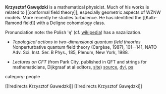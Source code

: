 **Krzysztof Gaw&#281;dzki** is a mathematical physicist. Much of his works is related to [[conformal field theory]], especially geometric aspects of WZNW models. More recently he studies turbulence. He has identified the [[Kalb-Ramond field]] with a Deligne cohomology class.

Pronunciation note: the Polish '&#281;' (cf. [wikipedia](http://en.wikipedia.org/wiki/Polish_alphabet)) has a nazalization.

* _Topological actions in two-dimensional quantum field theories_ Nonperturbative quantum field theory (Carg&#232;se, 1987),  101--141, NATO Adv. Sci. Inst. Ser. B Phys., 185, Plenum, New York, 1988. 

* _Lectures on CFT_ (from Park City, published in QFT and strings for mathematicians, Dijkgraaf at al editors, [site](http://www.math.ias.edu/qft)) [source](http://www.math.ias.edu/QFT/fall/NewGaw.tex), [dvi](http://www.math.ias.edu/QFT/fall/NewGaw.dvi), [ps](http://www.math.ias.edu/QFT/fall/NewGaw.ps)


category: people

[[!redirects Krzysztof Gawedzki]]
[[!redirects Krzysztof Gawędzki]]
